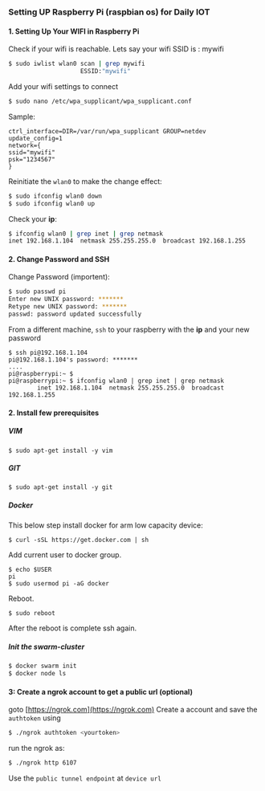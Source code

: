 
### Setting UP Raspberry Pi (raspbian os) for Daily IOT

#### 1. Setting Up Your WIFI in Raspberry Pi
Check if your wifi is reachable.
Lets say your wifi SSID is : mywifi
```bash
$ sudo iwlist wlan0 scan | grep mywifi
                    ESSID:"mywifi"
```
    
Add your wifi settings to connect 

```bash
$ sudo nano /etc/wpa_supplicant/wpa_supplicant.conf
```
Sample: 
```
ctrl_interface=DIR=/var/run/wpa_supplicant GROUP=netdev
update_config=1
network={
ssid="mywifi"
psk="1234567"
}
```
Reinitiate the `wlan0` to make the change effect:
```bash
$ sudo ifconfig wlan0 down
$ sudo ifconfig wlan0 up
```
Check your **ip**:
```bash
$ ifconfig wlan0 | grep inet | grep netmask
inet 192.168.1.104  netmask 255.255.255.0  broadcast 192.168.1.255
```

#### 2. Change Password and SSH
Change Password (importent):
```bash
$ sudo passwd pi
Enter new UNIX password: *******
Retype new UNIX password: *******
passwd: password updated successfully
```

From a different machine, `ssh` to your raspberry with the **ip** and your new password
```
$ ssh pi@192.168.1.104
pi@192.168.1.104's password: *******
....
pi@raspberrypi:~ $
pi@raspberrypi:~ $ ifconfig wlan0 | grep inet | grep netmask
        inet 192.168.1.104  netmask 255.255.255.0  broadcast 192.168.1.255
```


#### 2. Install few prerequisites 

##### VIM
```
$ sudo apt-get install -y vim
```
##### GIT
```
$ sudo apt-get install -y git
```
##### Docker
This below step install docker for arm low capacity device: 
```
$ curl -sSL https://get.docker.com | sh
```
   
Add current user to docker group. 
```
$ echo $USER
pi
$ sudo usermod pi -aG docker
```
Reboot. 
```
$ sudo reboot
```
After the reboot is complete ssh again.  

##### Init the swarm-cluster
```bash
$ docker swarm init
$ docker node ls
```

#### 3: Create a ngrok account to get a public url (optional)
goto [https://ngrok.com](https://ngrok.com)
Create a account and save the `authtoken` using
```bash
$ ./ngrok authtoken <yourtoken>
```
run the ngrok as:
```bash
$ ./ngrok http 6107
```
Use the `public tunnel endpoint` at `device url`
